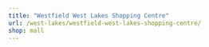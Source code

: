 ```yaml
---
title: "Westfield West Lakes Shopping Centre"
url: /west-lakes/westfield-west-lakes-shopping-centre/
shop: mall
---
```

